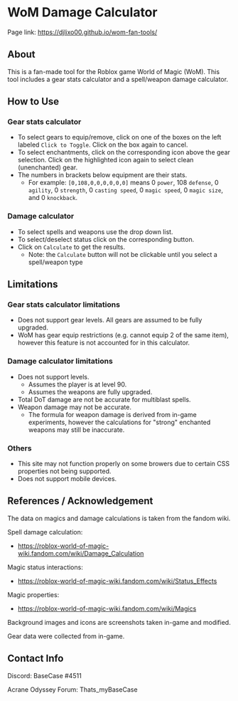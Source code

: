 # WoM Damage Calculator

Page link: https://djlixo00.github.io/wom-fan-tools/

## About

This is a fan-made tool for the Roblox game World of Magic (WoM). This tool includes a gear stats calculator and a spell/weapon damage calculator. 

## How to Use

### Gear stats calculator

- To select gears to equip/remove, click on one of the boxes on the left labeled `Click to Toggle`. Click on the box again to cancel.
- To select enchantments, click on the corresponding icon above the gear selection. Click on the highlighted icon again to select clean (unenchanted) gear.
- The numbers in brackets below equipment are their stats.
    - For example: `[0,108,0,0,0,0,0,0]` means 0 `power`, 108 `defense`, 0 `agility`, 0 `strength`, 0 `casting speed`, 0 `magic speed`, 0 `magic size`, and 0 `knockback`.

### Damage calculator 

- To select spells and weapons use the drop down list.
- To select/deselect status click on the corresponding button.
- Click on `Calculate` to get the results. 
    - Note: the `Calculate` button will not be clickable until you select a spell/weapon type

## Limitations

### Gear stats calculator limitations

- Does not support gear levels. All gears are assumed to be fully upgraded.
- WoM has gear equip restrictions (e.g. cannot equip 2 of the same item), however this feature is not accounted for in this calculator.

### Damage calculator limitations

- Does not support levels. 
    - Assumes the player is at level 90.
    - Assumes the weapons are fully upgraded.
- Total DoT damage are not be accurate for multiblast spells.
- Weapon damage may not be accurate.
    - The formula for weapon damage is derived from in-game experiments, however the calculations for "strong" enchanted weapons may still be inaccurate.

### Others

- This site may not function properly on some browers due to certain CSS properties not being supported.
- Does not support mobile devices.

## References / Acknowledgement

The data on magics and damage calculations is taken from the fandom wiki.

Spell damage calculation:
- https://roblox-world-of-magic-wiki.fandom.com/wiki/Damage_Calculation

Magic status interactions:
- https://roblox-world-of-magic-wiki.fandom.com/wiki/Status_Effects

Magic properties:
- https://roblox-world-of-magic-wiki.fandom.com/wiki/Magics

Background images and icons are screenshots taken in-game and modified.

Gear data were collected from in-game.

## Contact Info

Discord: BaseCase #4511

Acrane Odyssey Forum: Thats_myBaseCase